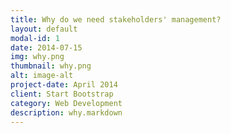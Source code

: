 ```yaml
---
title: Why do we need stakeholders' management?
layout: default
modal-id: 1
date: 2014-07-15
img: why.png
thumbnail: why.png
alt: image-alt
project-date: April 2014
client: Start Bootstrap
category: Web Development
description: why.markdown
---
```

